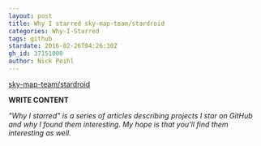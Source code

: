 ```yaml
---
layout: post
title: Why I starred sky-map-team/stardroid
categories: Why-I-Starred
tags: github
stardate: 2016-02-26T04:26:30Z
gh_id: 37151000
author: Nick Peihl
---
```


[sky-map-team/stardroid](star.repo.html_url)

**WRITE CONTENT**

*"Why I starred" is a series of articles describing projects I star on GitHub and why I found them interesting. My hope is that you'll find them interesting as well.*

